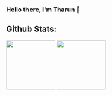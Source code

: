 ### Hello there, I'm Tharun 👋

<!--
**TeslaLord/TeslaLord** is a ✨ _special_ ✨ repository because its `README.md` (this file) appears on your GitHub profile.

Here are some ideas to get you started:

- 🔭 I’m currently working on ...
- 🌱 I’m currently learning ...
- 👯 I’m looking to collaborate on ...
- 🤔 I’m looking for help with ...
- 💬 Ask me about ...
- 📫 How to reach me: ...
- 😄 Pronouns: ...
- ⚡ Fun fact: ...
-->

<h2>Github Stats:</h2>
<img align="" height='130px' src="https://github-readme-stats.vercel.app/api?username=teslalord&&show_icons=true&theme=radical">
<img align="" height='130px' src="https://github-readme-stats.vercel.app/api/top-langs/?username=teslalord&layout=compact&theme=radical">
